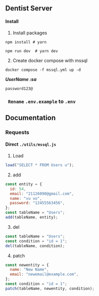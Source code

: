 ## Dentist Server

#### Install

1. Install packages

```shell
npm install # yarn
```

```shell
npm run dev  # yarn dev
```

2. Create docker compose with mssql

```shell
docker compose -f mssql.yml up -d
```

**_UserName :sa_**

```shell
password123@
```
### ` Rename` `.env.example` to `.env`
## Documentation

### Requests

#### Direct `./utils/mssql.js`

1. Load

```js
load("SELECT * FROM Users u");
```

2. add

```js
const entity = {
  id: 54,
  email: "21126090@gmail.com",
  name: "vu vo",
  password: "12455563456",
};
const tableName = "Users";
add(tableName, entity);
```

3. del

```js
const tableName = "Users";
const condition = "id = 1";
del(tableName, condition);
```

4.  patch

```js
const newentity = {
  name: "New Name",
  email: "newemail@example.com",
};
const condition = "id = 1";
patch(tableName, newentity, condition);
```
